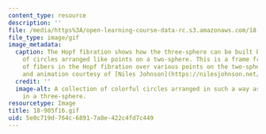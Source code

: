 ```yaml
---
content_type: resource
description: ''
file: /media/https%3A/open-learning-course-data-rc.s3.amazonaws.com/18-905-algebraic-topology-i-fall-2016/5e0c719d764c68917a8e422c4fd7c449_18-905f16.gif
file_type: image/gif
image_metadata:
  caption: The Hopf fibration shows how the three-sphere can be built by a collection
    of circles arranged like points on a two-sphere. This is a frame from [an animation](https://youtu.be/AKotMPGFJYk)
    of fibers in the Hopf fibration over various points on the two-sphere. (Image
    and animation courtesy of [Niles Johnson](https://nilesjohnson.net/hopf.html).
  credit: ''
  image-alt: A collection of colorful circles arranged in such a way as they result
    in a three-sphere.
resourcetype: Image
title: 18-905f16.gif
uid: 5e0c719d-764c-6891-7a8e-422c4fd7c449
---
```

